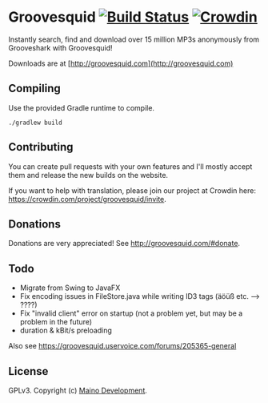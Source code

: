 # Groovesquid [![Build Status](https://api.travis-ci.org/groovesquid/groovesquid.png)](https://travis-ci.org/groovesquid/groovesquid/) [![Crowdin](https://d322cqt584bo4o.cloudfront.net/groovesquid/localized.png)](https://crowdin.com/project/groovesquid)

Instantly search, find and download over 15 million MP3s anonymously from Grooveshark with Groovesquid!

Downloads are at [http://groovesquid.com](http://groovesquid.com)

Compiling
---------

Use the provided Gradle runtime to compile.

    ./gradlew build

Contributing
------------

You can create pull requests with your own features and I'll mostly accept them and release the new builds on the website.

If you want to help with translation, please join our project at Crowdin here: https://crowdin.com/project/groovesquid/invite.

Donations
---------

Donations are very appreciated! See http://groovesquid.com/#donate.

Todo
---------

* Migrate from Swing to JavaFX
* Fix encoding issues in FileStore.java while writing ID3 tags (äöüß etc. --> ????)
* Fix "invalid client" error on startup (not a problem yet, but may be a problem in the future)
* duration & kBit/s preloading

Also see https://groovesquid.uservoice.com/forums/205365-general

License
---------
GPLv3. Copyright (c) [Maino Development](http://maino.in).
